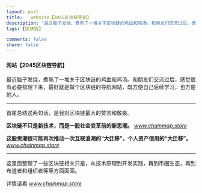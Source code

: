 ```yaml
---
layout: post
title:   website【2045区块链导航】
description: "最近脑子发烧，煮熟了一堆关于区块链的鸡血和鸡汤。和朋友们交流过后，感觉很有必要梳理下来，最好就是做个区块链的导航网站，既方便自己后续学习，也方便他人。"
tags: [区块链]

comments: false
share: false
---
```



#### 网站【2045区块链导航】

最近脑子发烧，煮熟了一堆关于区块链的鸡血和鸡汤。和朋友们交流过后，感觉很有必要梳理下来，最好就是做个区块链的导航网站，既方便自己后续学习，也方便他人。

---------

首尾总结这两句话，是我对区块链最大的赞言和敬畏。

**区块链不只是新技术，而是一股社会变革前的新思潮。**
*www.chainmap.store*

**这股思潮很可能再次推动一次互联浪潮的“大迁移”，个人资产信用的“大迁移”。**
*www.chainmap.store*
 

----------

这里面整理了一些区块链相关只是，从技术原理到开发实践，再到币圈生态，再到布道者和组织者等等方面面面。

详情请看  *www.chainmap.store*
 

